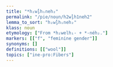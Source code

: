 ```yaml
---
title: "*h₂wĺ̥h₁neh₂"
permalink: "/pie/noun/h2wĺ̥h1neh2"
lemma_to_sort: "h₂wĺ̥h₁neh₂"
klass: noun
etymology: ["From *h₂welh₁- +‎ *-néh₂."]
markers: [["f", "feminine gender"]]
synonyms: []
definitions: [["wool"]]
topics: ["ine-pro:Fibers"]
---
```

